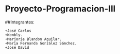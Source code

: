 # Proyecto-Programacion-III
##Integrantes:
```
+José Carlos
+Kembly.
+Marjorie Blandon Aguilar.
+María Fernanda González Sánchez.
+José David
```
